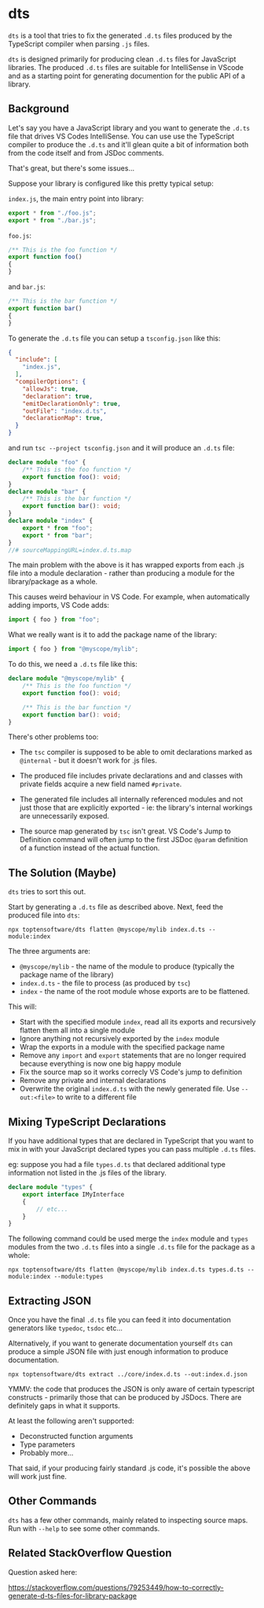 # dts

`dts` is a tool that tries to fix the generated `.d.ts` files 
produced by the TypeScript compiler when parsing `.js` files.

`dts` is designed primarily for producing clean `.d.ts` files 
for JavaScript libraries.  The produced `.d.ts` files are suitable
for IntelliSense in VScode and as a starting point for generating 
documention for the public API of a library.


## Background

Let's say you have a JavaScript library and you want to generate the
`.d.ts` file that drives VS Codes IntelliSense.  You can use use
the TypeScript compiler to produce the `.d.ts` and it'll glean quite
a bit of information both from the code itself and from JSDoc comments.  

That's great, but there's some issues...

Suppose your library is configured like this pretty typical setup:

`index.js`, the main entry point into library:

```js
export * from "./foo.js";
export * from "./bar.js";
```

`foo.js`:

```js
/** This is the foo function */
export function foo()
{
}
```

and `bar.js`:

```js
/** This is the bar function */
export function bar()
{
}
```

To generate the `.d.ts` file you can setup a `tsconfig.json` like this:

```json
{
  "include": [
    "index.js",
  ],
  "compilerOptions": {
    "allowJs": true,
    "declaration": true,
    "emitDeclarationOnly": true,
    "outFile": "index.d.ts",
    "declarationMap": true,
  }
}
```

and run `tsc --project tsconfig.json` and it will produce an 
`.d.ts` file:

```typescript
declare module "foo" {
    /** This is the foo function */
    export function foo(): void;
}
declare module "bar" {
    /** This is the bar function */
    export function bar(): void;
}
declare module "index" {
    export * from "foo";
    export * from "bar";
}
//# sourceMappingURL=index.d.ts.map
```

The main problem with the above is it has wrapped exports from
each .js file into a module declaration - rather than producing
a module for the library/package as a whole.

This causes weird behaviour in VS Code.  For example, when 
automatically adding imports, VS Code adds:

```js
import { foo } from "foo";
```

What we really want is it to add the package name of the library:

```js
import { foo } from "@myscope/mylib";
```


To do this, we need a `.d.ts` file like this:

```typescript
declare module "@myscope/mylib" {
    /** This is the foo function */
    export function foo(): void;

    /** This is the bar function */
    export function bar(): void;
}
```

There's other problems too:

* The `tsc` compiler is supposed to be able to omit declarations
  marked as `@internal` - but it doesn't work for .js files.

* The produced file includes private declarations and and classes
  with private fields acquire a new field named `#private`.

* The generated file includes all internally referenced modules
  and not just those that are explicitly exported - ie: the 
  library's internal workings are unnecessarily exposed.

* The source map generated by `tsc` isn't great. VS Code's Jump 
  to Definition command will often jump to the first JSDoc `@param` 
  definition of a function instead of the actual function.



## The Solution (Maybe)

`dts` tries to sort this out.  

Start by generating a `.d.ts` file as described above.  Next, feed
the produced file into `dts`:

```
npx toptensoftware/dts flatten @myscope/mylib index.d.ts --module:index
```

The three arguments are:

* `@myscope/mylib` - the name of the module to produce (typically 
  the package name of the library)
* `index.d.ts` - the file to process (as produced by `tsc`)
* `index` - the name of the root module whose exports are to be
  flattened.

This will:

* Start with the specified module `index`, read all its exports
  and recursively flatten them all into a single module
* Ignore anything not recursively exported by the `index` module
* Wrap the exports in a module with the specified package name
* Remove any `import` and `export` statements that are no longer 
  required because everything is now one big happy module
* Fix the source map so it works correcly VS Code's jump to 
  definition
* Remove any private and internal declarations
* Overwrite the original `index.d.ts` with the newly generated
  file.  Use `--out:<file>` to write to a different file


## Mixing TypeScript Declarations

If you have additional types that are declared in TypeScript
that you want to mix in with your JavaScript declared types
you can pass multiple `.d.ts` files.

eg: suppose you had a file `types.d.ts` that declared additional
type information not listed in the .js files of the library.

```ts
declare module "types" {
    export interface IMyInterface 
    {
        // etc...
    }
}
```

The following command could be used merge the `index` module and 
`types` modules from the two `.d.ts` files into a single `.d.ts`
file for the package as a whole:

```
npx toptensoftware/dts flatten @myscope/mylib index.d.ts types.d.ts --module:index --module:types
```


## Extracting JSON

Once you have the final `.d.ts` file you can feed it into
documentation generators like `typedoc`, `tsdoc` etc...

Alternatively, if you want to generate documentation yourself
`dts` can produce a simple JSON file with just enough information 
to produce documentation.

```
npx toptensoftware/dts extract ../core/index.d.ts --out:index.d.json
```

YMMV: the code that produces the JSON is only aware of certain
typescript constructs - primarily those that can be produced
by JSDocs.  There are definitely gaps in what it supports. 

At least the following aren't supported:

* Deconstructed function arguments
* Type parameters
* Probably more...

That said, if your producing fairly standard .js code, it's 
possible the above will work just fine.



## Other Commands

`dts` has a few other commands, mainly related to inspecting 
source maps.  Run with `--help` to see some other commands.


## Related StackOverflow Question

Question asked here:

https://stackoverflow.com/questions/79253449/how-to-correctly-generate-d-ts-files-for-library-package